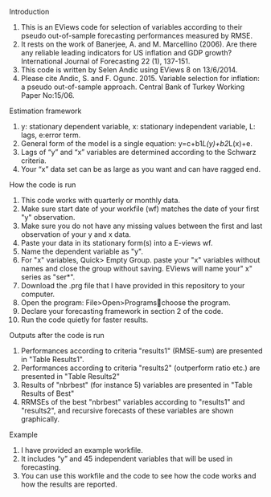 Introduction
1)	This is an EViews code for selection of variables according to their pseudo out-of-sample forecasting performances measured by RMSE.
2)	It rests on the work of Banerjee, A. and M. Marcellino (2006). Are there any reliable leading indicators for US inflation and GDP growth? International Journal of Forecasting 22 (1), 137-151.
3)	This code is written by Selen Andic using EViews 8 on 13/6/2014.
4)	Please cite Andic, S. and F. Ogunc. 2015. Variable selection for inflation: a pseudo out-of-sample approach. Central Bank of Turkey Working Paper No:15/06.

Estimation framework
1)	y: stationary dependent variable, x: stationary independent variable, L: lags, e:error term.
2)	General form of the model is a single equation: y=c+b1*L(y)+b2*L(x)+e.
3)	Lags of “y” and “x” variables are determined according to the Schwarz criteria.
4)	Your “x” data set can be as large as you want and can have ragged end.

How the code is run
1)	This code works with quarterly or monthly data.
5)	Make sure start date of your workfile (wf) matches the date of your first "y" observation.
6)	Make sure you do not have any missing values between the first and last observation of your y and x data.
7)	Paste your data in its stationary form(s) into a E-views wf.
8)	Name the dependent variable as "y". 
9)	For "x" variables, Quick> Empty Group. paste your "x"  variables without names and close the group without saving. EViews will name your" x" series as "ser*".
10)	Download the .prg file that I have provided in this repository to your computer.
11)	Open the program: File>Open>Programschoose the program.
12)	Declare your forecasting framework in section 2 of the code.
13)	Run the code quietly for faster results. 

Outputs after the code is run
1)	Performances according to criteria "results1" (RMSE-sum) are presented in "Table Results1".
2)	Performances according to criteria "results2" (outperform ratio etc.) are presented in "Table Results2"
3)	Results of "nbrbest" (for instance 5) variables are presented in "Table Results of Best"
4)	RRMSEs of the best "nbrbest" variables according to "results1"  and "results2", and recursive forecasts of these variables are shown graphically.

Example
1)	I have provided an example workfile. 
2)  It includes “y” and 45 independent variables that will be used in forecasting. 
3)  You can use this workfile and the code to see how the code works and how the results are reported.
